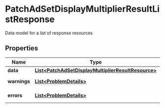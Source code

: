 

# PatchAdSetDisplayMultiplierResultListResponse

Data model for a list of response resources

## Properties

Name | Type | Description | Notes
------------ | ------------- | ------------- | -------------
**data** | [**List&lt;PatchAdSetDisplayMultiplierResultResource&gt;**](PatchAdSetDisplayMultiplierResultResource.md) |  |  [optional]
**warnings** | [**List&lt;ProblemDetails&gt;**](ProblemDetails.md) |  |  [optional] [readonly]
**errors** | [**List&lt;ProblemDetails&gt;**](ProblemDetails.md) |  |  [optional] [readonly]



